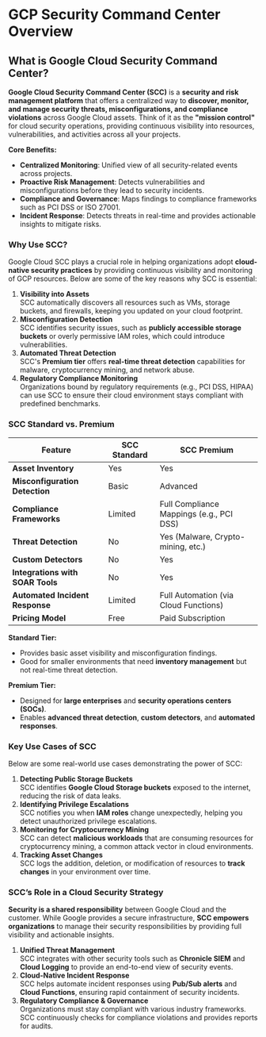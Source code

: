 # GCP Security Command Center Overview

## **What is Google Cloud Security Command Center?**

**Google Cloud Security Command Center (SCC)** is a **security and risk management platform** that offers a centralized way to **discover, monitor, and manage security threats, misconfigurations, and compliance violations** across Google Cloud assets. Think of it as the **"mission control"** for cloud security operations, providing continuous visibility into resources, vulnerabilities, and activities across all your projects.

**Core Benefits:**

* **Centralized Monitoring**: Unified view of all security-related events across projects.
* **Proactive Risk Management**: Detects vulnerabilities and misconfigurations before they lead to security incidents.
* **Compliance and Governance**: Maps findings to compliance frameworks such as PCI DSS or ISO 27001.
* **Incident Response**: Detects threats in real-time and provides actionable insights to mitigate risks.

### **Why Use SCC?**

Google Cloud SCC plays a crucial role in helping organizations adopt **cloud-native security practices** by providing continuous visibility and monitoring of GCP resources. Below are some of the key reasons why SCC is essential:

1. **Visibility into Assets**\
   SCC automatically discovers all resources such as VMs, storage buckets, and firewalls, keeping you updated on your cloud footprint.
2. **Misconfiguration Detection**\
   SCC identifies security issues, such as **publicly accessible storage buckets** or overly permissive IAM roles, which could introduce vulnerabilities.
3. **Automated Threat Detection**\
   SCC's **Premium tier** offers **real-time threat detection** capabilities for malware, cryptocurrency mining, and network abuse.
4. **Regulatory Compliance Monitoring**\
   Organizations bound by regulatory requirements (e.g., PCI DSS, HIPAA) can use SCC to ensure their cloud environment stays compliant with predefined benchmarks.

### **SCC Standard vs. Premium**

| **Feature**                      | **SCC Standard** | **SCC Premium**                          |
| -------------------------------- | ---------------- | ---------------------------------------- |
| **Asset Inventory**              | Yes              | Yes                                      |
| **Misconfiguration Detection**   | Basic            | Advanced                                 |
| **Compliance Frameworks**        | Limited          | Full Compliance Mappings (e.g., PCI DSS) |
| **Threat Detection**             | No               | Yes (Malware, Crypto-mining, etc.)       |
| **Custom Detectors**             | No               | Yes                                      |
| **Integrations with SOAR Tools** | No               | Yes                                      |
| **Automated Incident Response**  | Limited          | Full Automation (via Cloud Functions)    |
| **Pricing Model**                | Free             | Paid Subscription                        |

**Standard Tier:**

* Provides basic asset visibility and misconfiguration findings.
* Good for smaller environments that need **inventory management** but not real-time threat detection.

**Premium Tier:**

* Designed for **large enterprises** and **security operations centers (SOCs)**.
* Enables **advanced threat detection**, **custom detectors**, and **automated responses**.

### **Key Use Cases of SCC**

Below are some real-world use cases demonstrating the power of SCC:

1. **Detecting Public Storage Buckets**\
   SCC identifies **Google Cloud Storage buckets** exposed to the internet, reducing the risk of data leaks.
2. **Identifying Privilege Escalations**\
   SCC notifies you when **IAM roles** change unexpectedly, helping you detect unauthorized privilege escalations.
3. **Monitoring for Cryptocurrency Mining**\
   SCC can detect **malicious workloads** that are consuming resources for cryptocurrency mining, a common attack vector in cloud environments.
4. **Tracking Asset Changes**\
   SCC logs the addition, deletion, or modification of resources to **track changes** in your environment over time.

### **SCC’s Role in a Cloud Security Strategy**

**Security is a shared responsibility** between Google Cloud and the customer. While Google provides a secure infrastructure, **SCC empowers organizations** to manage their security responsibilities by providing full visibility and actionable insights.

1. **Unified Threat Management**\
   SCC integrates with other security tools such as **Chronicle SIEM** and **Cloud Logging** to provide an end-to-end view of security events.
2. **Cloud-Native Incident Response**\
   SCC helps automate incident responses using **Pub/Sub alerts** and **Cloud Functions**, ensuring rapid containment of security incidents.
3. **Regulatory Compliance & Governance**\
   Organizations must stay compliant with various industry frameworks. SCC continuously checks for compliance violations and provides reports for audits.
